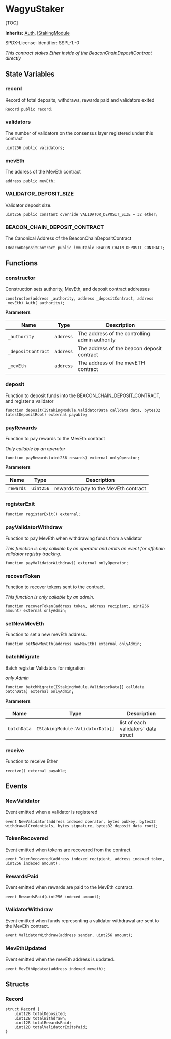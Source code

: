 # WagyuStaker

[TOC]

**Inherits:**
[Auth](/gh-pages/src/src/libraries/Auth.sol/contract.Auth.md), [IStakingModule](/gh-pages/src/src/interfaces/IStakingModule.sol/interface.IStakingModule.md)

SPDX-License-Identifier: SSPL-1.-0

*This contract stakes Ether inside of the BeaconChainDepositContract directly*


## State Variables
### record
Record of total deposits, withdraws, rewards paid and validators exited


```solidity
Record public record;
```


### validators
The number of validators on the consensus layer registered under this contract


```solidity
uint256 public validators;
```


### mevEth
The address of the MevEth contract


```solidity
address public mevEth;
```


### VALIDATOR_DEPOSIT_SIZE
Validator deposit size.


```solidity
uint256 public constant override VALIDATOR_DEPOSIT_SIZE = 32 ether;
```


### BEACON_CHAIN_DEPOSIT_CONTRACT
The Canonical Address of the BeaconChainDepositContract


```solidity
IBeaconDepositContract public immutable BEACON_CHAIN_DEPOSIT_CONTRACT;
```


## Functions
### constructor

Construction sets authority, MevEth, and deposit contract addresses


```solidity
constructor(address _authority, address _depositContract, address _mevEth) Auth(_authority);
```
**Parameters**

|Name|Type|Description|
|----|----|-----------|
|`_authority`|`address`|The address of the controlling admin authority|
|`_depositContract`|`address`|The address of the beacon deposit contract|
|`_mevEth`|`address`|The address of the mevETH contract|


### deposit

Function to deposit funds into the BEACON_CHAIN_DEPOSIT_CONTRACT, and register a validator


```solidity
function deposit(IStakingModule.ValidatorData calldata data, bytes32 latestDepositRoot) external payable;
```

### payRewards

Function to pay rewards to the MevEth contract

*Only callable by an operator*


```solidity
function payRewards(uint256 rewards) external onlyOperator;
```
**Parameters**

|Name|Type|Description|
|----|----|-----------|
|`rewards`|`uint256`|rewards to pay to the MevEth contract|


### registerExit


```solidity
function registerExit() external;
```

### payValidatorWithdraw

Function to pay MevEth when withdrawing funds from a validator

*This function is only callable by an operator and emits an event for offchain validator registry tracking.*


```solidity
function payValidatorWithdraw() external onlyOperator;
```

### recoverToken

Function to recover tokens sent to the contract.

*This function is only callable by an admin.*


```solidity
function recoverToken(address token, address recipient, uint256 amount) external onlyAdmin;
```

### setNewMevEth

Function to set a new mevEth address.


```solidity
function setNewMevEth(address newMevEth) external onlyAdmin;
```

### batchMigrate

Batch register Validators for migration

*only Admin*


```solidity
function batchMigrate(IStakingModule.ValidatorData[] calldata batchData) external onlyAdmin;
```
**Parameters**

|Name|Type|Description|
|----|----|-----------|
|`batchData`|`IStakingModule.ValidatorData[]`|list of each validators' data struct|


### receive

Function to receive Ether


```solidity
receive() external payable;
```

## Events
### NewValidator
Event emitted when a validator is registered


```solidity
event NewValidator(address indexed operator, bytes pubkey, bytes32 withdrawalCredentials, bytes signature, bytes32 deposit_data_root);
```

### TokenRecovered
Event emitted when tokens are recovered from the contract.


```solidity
event TokenRecovered(address indexed recipient, address indexed token, uint256 indexed amount);
```

### RewardsPaid
Event emitted when rewards are paid to the MevEth contract.


```solidity
event RewardsPaid(uint256 indexed amount);
```

### ValidatorWithdraw
Event emitted when funds representing a validator withdrawal are sent to the MevEth contract.


```solidity
event ValidatorWithdraw(address sender, uint256 amount);
```

### MevEthUpdated
Event emitted when the mevEth address is updated.


```solidity
event MevEthUpdated(address indexed meveth);
```

## Structs
### Record

```solidity
struct Record {
    uint128 totalDeposited;
    uint128 totalWithdrawn;
    uint128 totalRewardsPaid;
    uint128 totalValidatorExitsPaid;
}
```

